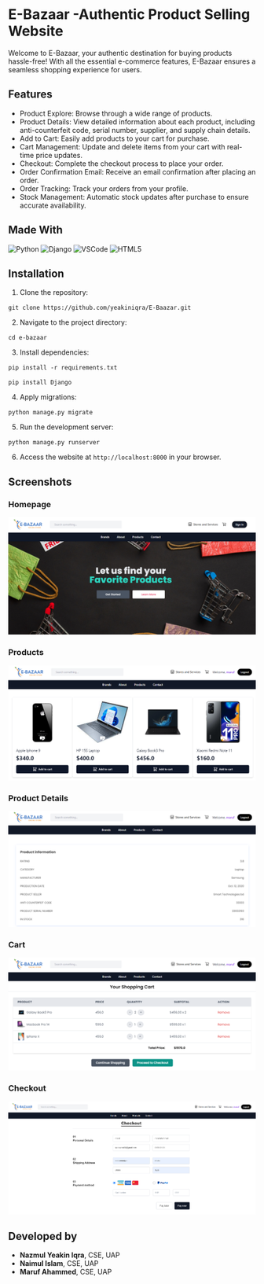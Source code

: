 <h1>E-Bazaar -Authentic Product Selling Website</h1>
<p>Welcome to E-Bazaar, your authentic destination for buying products hassle-free! With all the essential e-commerce features, E-Bazaar ensures a seamless shopping experience for users.</p>

<h2>Features</h2>
<ul>
    <li>Product Explore: Browse through a wide range of products.</li>
    <li>Product Details: View detailed information about each product, including anti-counterfeit code, serial number, supplier, and supply chain details.</li>
    <li>Add to Cart: Easily add products to your cart for purchase.</li>
    <li>Cart Management: Update and delete items from your cart with real-time price updates.</li>
    <li>Checkout: Complete the checkout process to place your order.</li>
    <li>Order Confirmation Email: Receive an email confirmation after placing an order.</li>
    <li>Order Tracking: Track your orders from your profile.</li>
    <li>Stock Management: Automatic stock updates after purchase to ensure accurate availability.</li>
</ul>

<h2>Made With</h2>
<p>
    <img src="https://img.icons8.com/color/48/000000/python.png" alt="Python"> 
    <img src="https://img.icons8.com/color/48/000000/django.png" alt="Django"> 
    <img src="https://img.icons8.com/color/48/000000/visual-studio-code-2019.png" alt="VSCode">
    <img src="https://img.icons8.com/color/48/000000/html-5.png" alt="HTML5"> 
</p>

<h2>Installation</h2>
<ol>
    <li>Clone the repository:</li>
</ol>

<pre><code>git clone https://github.com/yeakiniqra/E-Baazar.git</code></pre>

<ol start="2">
    <li>Navigate to the project directory:</li>
</ol>

<pre><code>cd e-bazaar</code></pre>

<ol start="3">
    <li>Install dependencies:</li>
</ol>

<pre><code>pip install -r requirements.txt</code></pre>
<pre><code>pip install Django</code></pre>

<ol start="4">
    <li>Apply migrations:</li>
</ol>

<pre><code>python manage.py migrate</code></pre>

<ol start="5">
    <li>Run the development server:</li>
</ol>

<pre><code>python manage.py runserver</code></pre>

<ol start="6">
    <li>Access the website at <code>http://localhost:8000</code> in your browser.</li>
</ol>

<h2>Screenshots</h2>

<h3>Homepage</h3>
<img src="placeholder/homepage.png" alt="Homepage">

<h3>Products</h3>
<img src="placeholder/productpage.png" alt="productpage">

<h3>Product Details</h3>
<img src="placeholder/productdetailspage.png" alt="Product Details">

<h3>Cart</h3>
<img src="placeholder/cart.png" alt="Cart">

<h3>Checkout</h3>
<img src="placeholder/checkout.png" alt="Checkout">


<h2>Developed by</h2>
<ul>
    <li><strong>Nazmul Yeakin Iqra</strong>, CSE, UAP</li>
    <li><strong>Naimul Islam</strong>, CSE, UAP</li>
    <li><strong>Maruf Ahammed</strong>, CSE, UAP</li>
</ul>


